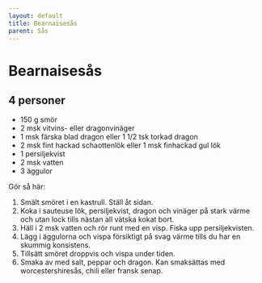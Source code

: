 ```yaml
---
layout: default
title: Bearnaisesås
parent: Sås
---
```

Bearnaisesås
============

4 personer
----------

-	150 g smör
-	2 msk vitvins- eller dragonvinäger
-	1 msk färska blad dragon eller 1 1/2 tsk torkad dragon
-	2 msk fint hackad schaottenlök eller 1 msk finhackad gul lök
-	1 persiljekvist
-	2 msk vatten
-	3 äggulor

Gör så här:

1.	Smält smöret i en kastrull. Ställ åt sidan.
2.	Koka i sauteuse lök, persiljekvist, dragon och vinäger på stark värme och utan lock tills nästan all vätska kokat bort.
3.	Häll i 2 msk vatten och rör runt med en visp. Fiska upp persiljekvisten.
4.	Lägg i äggulorna och vispa försiktigt på svag värme tills du har en skummig konsistens.
5.	Tillsätt smöret droppvis och vispa under tiden.
6.	Smaka av med salt, peppar och dragon. Kan smaksättas med worcestershiresås, chili eller fransk senap.

